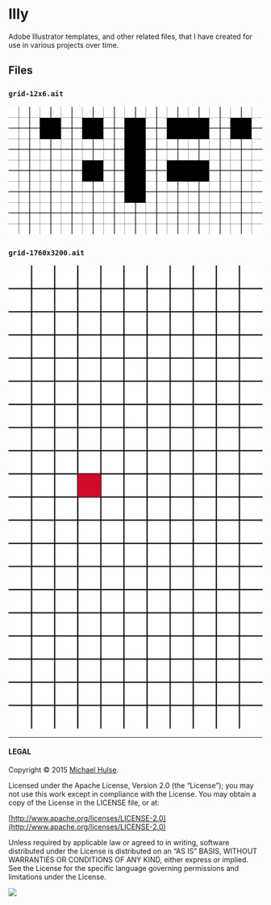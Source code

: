 # Illy

Adobe Illustrator templates, and other related files, that I have created for use in various projects over time.

## Files

### `grid-12x6.ait`

![12x6 grid](grid-12x6.png)

### `grid-1760x3200.ait`

![1760x3200](grid-1760x3200.png)

---

#### LEGAL

Copyright © 2015 [Michael Hulse](http://mky.io).

Licensed under the Apache License, Version 2.0 (the “License”); you may not use this work except in compliance with the License. You may obtain a copy of the License in the LICENSE file, or at:

[http://www.apache.org/licenses/LICENSE-2.0](http://www.apache.org/licenses/LICENSE-2.0)

Unless required by applicable law or agreed to in writing, software distributed under the License is distributed on an “AS IS” BASIS, WITHOUT WARRANTIES OR CONDITIONS OF ANY KIND, either express or implied. See the License for the specific language governing permissions and limitations under the License.

<img src="https://github.global.ssl.fastly.net/images/icons/emoji/octocat.png">